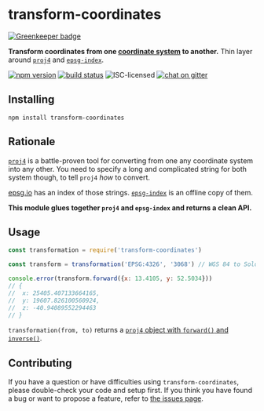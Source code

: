 # transform-coordinates

[![Greenkeeper badge](https://badges.greenkeeper.io/derhuerst/transform-coordinates.svg)](https://greenkeeper.io/)

**Transform coordinates from one [coordinate system](https://en.wikipedia.org/wiki/Geographic_coordinate_system) to another.** Thin layer around [`proj4`](https://github.com/proj4js/proj4js) and [`epsg-index`](https://github.com/derhuerst/epsg-index).

[![npm version](https://img.shields.io/npm/v/transform-coordinates.svg)](https://www.npmjs.com/package/transform-coordinates)
[![build status](https://img.shields.io/travis/derhuerst/transform-coordinates.svg)](https://travis-ci.org/derhuerst/transform-coordinates)
![ISC-licensed](https://img.shields.io/github/license/derhuerst/transform-coordinates.svg)
[![chat on gitter](https://badges.gitter.im/derhuerst.svg)](https://gitter.im/derhuerst)


## Installing

```shell
npm install transform-coordinates
```


## Rationale

[`proj4`](https://github.com/proj4js/proj4js) is a battle-proven tool for converting from one any coordinate system into any other. You need to specify a long and complicated string for both system though, to tell `proj4` *how* to convert.

[epsg.io](https://epsg.io/) has an index of those strings. [`epsg-index`](https://github.com/derhuerst/epsg-index) is an offline copy of them.

**This module glues together `proj4` and `epsg-index` and returns a clean API.**


## Usage

```js
const transformation = require('transform-coordinates')

const transform = transformation('EPSG:4326', '3068') // WGS 84 to Soldner Berlin

console.error(transform.forward({x: 13.4105, y: 52.5034}))
// {
// 	x: 25405.407133664165,
// 	y: 19607.826100560924,
// 	z: -40.94089552294463
// }
```

`transformation(from, to)` returns a [`proj4` object with `forward()` and `inverse()`](https://github.com/proj4js/proj4js#using).


## Contributing

If you have a question or have difficulties using `transform-coordinates`, please double-check your code and setup first. If you think you have found a bug or want to propose a feature, refer to [the issues page](https://github.com/derhuerst/transform-coordinates/issues).
